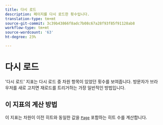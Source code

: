 ```yaml
---
title: 다시 로드
description: 페이지를 다시 로드한 횟수입니다.
translation-type: tm+mt
source-git-commit: 3c39b43866f8adc7b08c67a28f93f85f91128ab8
workflow-type: tm+mt
source-wordcount: '63'
ht-degree: 23%

---
```



# 다시 로드

&#39;다시 로드&#39; 지표는 다시 로드 중 차원 항목이 있었던 횟수를 보여줍니다. 방문자가 브라우저를 새로 고치면 재로드를 트리거하는 가장 일반적인 방법입니다.

## 이 지표의 계산 방법

이 지표는 차원이 이전 히트와 동일한 값을 [`Page`](../dimensions/page.md) 포함하는 히트 수를 계산합니다.
